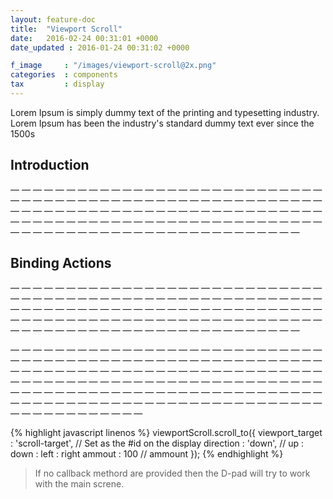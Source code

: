 ```yaml
---
layout: feature-doc
title:  "Viewport Scroll"
date:   2016-02-24 00:31:01 +0000
date_updated : 2016-01-24 00:31:02 +0000

f_image     : "/images/viewport-scroll@2x.png"
categories  : components
tax 	    : display
---
```

Lorem Ipsum is simply dummy text of the printing and typesetting industry. Lorem Ipsum has been the industry's standard dummy text ever since the 1500s
<!--more-->

## Introduction
— — — — — — — — — — — — — — — — — — — — — — — — — — — — — — — — — — — — — — — — — — — — — — — — — — — — — — — — — — — — — — — — — — — — — — — — — — — — — — — — — — — — — — — — — — — — — — — — — — — — — — — — — — — — — — — — — — — — — — — — — — — — — — — — — — — — — — — — — —

## Binding Actions
— — — — — — — — — — — — — — — — — — — — — — — — — — — — — — — — — — — — — — — — — — — — — — — — — — — — — — — — — — — — — — — — — — — — — — — — — — — — — — — — — — — — — — — — — — — — — — — — — — — — — — — — — — — — — — — — — — — — — — — — — — — — — — — — — — — — — — — — — —



— — — — — — — — — — — — — — — — — — — — — — — — — — — — — — — — — — — — — — — — — — — — — — — — — — — — — — — — — — — — — — — — — — — — — — — — — — — — — — — — — — — — — — — — — — — — — — — — — — — — — — — — — — — — — — — — — — — — — — — — — — — — — — — — — — — — — — — — — — — — — — — — — — — — — — — — — — — — — — — — — — — — — — — — — — — — — — — — — — — —

{% highlight javascript linenos %}
 viewportScroll.scroll_to({
     viewport_target : 'scroll-target', // Set as the #id on the display
     direction       : 'down',          // up : down : left : right
     ammout          : 100              // ammount
 });
{% endhighlight %}

>If no callback methord are provided then the D-pad will try to work with the main screne.